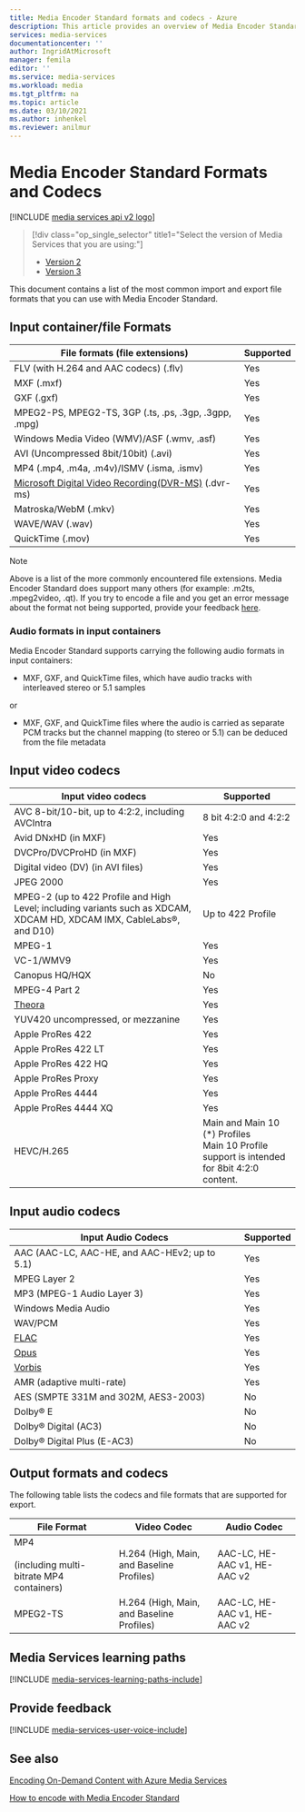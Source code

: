 ```yaml
---
title: Media Encoder Standard formats and codecs - Azure
description: This article provides an overview of Media Encoder Standard formats and codecs.
services: media-services
documentationcenter: ''
author: IngridAtMicrosoft
manager: femila
editor: ''
ms.service: media-services
ms.workload: media
ms.tgt_pltfrm: na
ms.topic: article
ms.date: 03/10/2021
ms.author: inhenkel
ms.reviewer: anilmur
---
```

# Media Encoder Standard Formats and Codecs

[!INCLUDE [media services api v2 logo](./includes/v2-hr.md)]

> [!div class="op_single_selector" title1="Select the version of Media Services that you are using:"]
> * [Version 2](media-services-media-encoder-standard-formats.md)
> * [Version 3](../latest/encode-media-encoder-standard-formats-reference.md)

This document contains a list of the most common import and export file formats that you can use with Media Encoder Standard.

## Input container/file Formats
| File formats (file extensions) | Supported |
| --- | --- |
| FLV (with H.264 and AAC codecs) (.flv) |Yes |
| MXF    (.mxf) |Yes |
| GXF    (.gxf) |Yes |
| MPEG2-PS, MPEG2-TS, 3GP (.ts, .ps, .3gp, .3gpp, .mpg) |Yes |
| Windows Media Video (WMV)/ASF (.wmv, .asf) |Yes |
| AVI (Uncompressed 8bit/10bit) (.avi) |Yes |
| MP4 (.mp4, .m4a, .m4v)/ISMV (.isma, .ismv) |Yes |
| [Microsoft Digital Video Recording(DVR-MS)](/previous-versions/windows/desktop/mstv/about-the-dvr-ms-file-format) (.dvr-ms) |Yes |
| Matroska/WebM (.mkv) |Yes |
| WAVE/WAV (.wav) |Yes |
| QuickTime (.mov) |Yes |

> [!NOTE]
> Above is a list of the more commonly encountered file extensions. Media Encoder Standard does support many others (for example: .m2ts, .mpeg2video, .qt). If you try to encode a file and you get an error message about the format not being supported, provide your feedback [here](https://feedback.azure.com/d365community/forum/a78db44a-0d25-ec11-b6e6-000d3a4f09d0?c=a1733251-0d25-ec11-b6e6-000d3a4f09d0).
> 
> 

### Audio formats in input containers
Media Encoder Standard supports carrying the following audio formats in input containers:

* MXF, GXF, and QuickTime files, which have audio tracks with interleaved stereo or 5.1 samples

or

* MXF, GXF, and QuickTime files where the audio is carried as separate PCM tracks but the channel mapping (to stereo or 5.1) can be deduced from the file metadata

## Input video codecs
| Input video codecs | Supported |
| --- | --- |
| AVC 8-bit/10-bit, up to 4:2:2, including AVCIntra |8 bit 4:2:0 and 4:2:2 |
| Avid DNxHD (in MXF) |Yes |
| DVCPro/DVCProHD (in MXF) |Yes |
| Digital video (DV) (in AVI files) |Yes |
| JPEG 2000 |Yes |
| MPEG-2 (up to 422 Profile and High Level; including variants such as XDCAM, XDCAM HD, XDCAM IMX, CableLabs®, and D10) |Up to 422 Profile |
| MPEG-1 |Yes |
| VC-1/WMV9 |Yes |
| Canopus HQ/HQX |No |
| MPEG-4 Part 2 |Yes |
| [Theora](https://en.wikipedia.org/wiki/Theora) |Yes |
| YUV420 uncompressed, or mezzanine |Yes |
| Apple ProRes 422 |Yes |
| Apple ProRes 422 LT |Yes |
| Apple ProRes 422 HQ |Yes |
| Apple ProRes Proxy |Yes |
| Apple ProRes 4444 |Yes |
| Apple ProRes 4444 XQ |Yes |
| HEVC/H.265| Main and Main 10 (&#42;) Profiles<br/>Main 10 Profile support is intended for 8bit 4:2:0 content. |

## Input audio codecs
| Input Audio Codecs | Supported |
| --- | --- |
| AAC (AAC-LC, AAC-HE, and AAC-HEv2; up to 5.1) |Yes |
| MPEG Layer 2 |Yes |
| MP3 (MPEG-1 Audio Layer 3) |Yes |
| Windows Media Audio |Yes |
| WAV/PCM |Yes |
| [FLAC](https://en.wikipedia.org/wiki/FLAC)</a> |Yes |
| [Opus](https://go.microsoft.com/fwlink/?LinkId=822667) |Yes |
| [Vorbis](https://en.wikipedia.org/wiki/Vorbis)</a> |Yes |
| AMR (adaptive multi-rate) |Yes |
| AES (SMPTE 331M and 302M, AES3-2003) |No |
| Dolby® E |No |
| Dolby® Digital (AC3) |No |
| Dolby® Digital Plus (E-AC3) |No |

## Output formats and codecs
The following table lists the codecs and file formats that are supported for export.

| File Format | Video Codec | Audio Codec |
| --- | --- | --- |
| MP4 <br/><br/>(including multi-bitrate MP4 containers) |H.264 (High, Main, and Baseline Profiles) |AAC-LC, HE-AAC v1, HE-AAC v2 |
| MPEG2-TS |H.264 (High, Main, and Baseline Profiles) |AAC-LC, HE-AAC v1, HE-AAC v2 |

## Media Services learning paths
[!INCLUDE [media-services-learning-paths-include](../includes/media-services-learning-paths-include.md)]

## Provide feedback
[!INCLUDE [media-services-user-voice-include](../includes/media-services-user-voice-include.md)]

## See also
[Encoding On-Demand Content with Azure Media Services](media-services-encode-asset.md)

[How to encode with Media Encoder Standard](media-services-dotnet-encode-with-media-encoder-standard.md)

